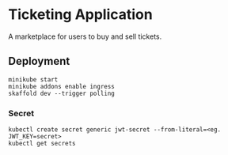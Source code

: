 # Ticketing Application

A marketplace for users to buy and sell tickets.

## Deployment

```
minikube start
minikube addons enable ingress
skaffold dev --trigger polling
```

### Secret

```
kubectl create secret generic jwt-secret --from-literal=<eg. JWT_KEY=secret>
kubectl get secrets
```
